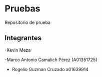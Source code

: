 # Pruebas
Repositorio de prueba
## Integrantes
-Kevin Meza

-Marco Antonio Camalich Pérez (A01351725)
- Rogelio Guzman Cruzado a01639914
